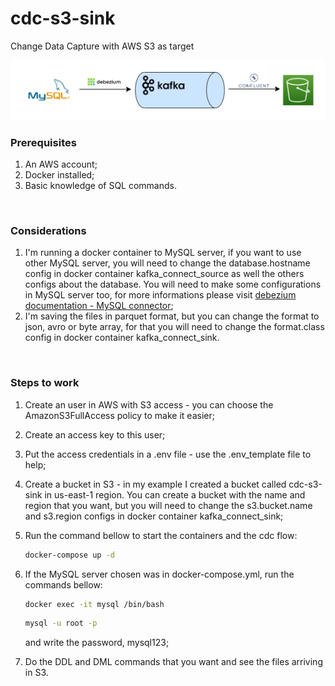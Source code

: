 # cdc-s3-sink
Change Data Capture with AWS S3 as target

<img src="architecture.png">

<br>

### Prerequisites
1. An AWS account;
2. Docker installed;
3. Basic knowledge of SQL commands.

<br>

### Considerations
1. I'm running a docker container to MySQL server, if you want to use other MySQL server, you will need to change the database.hostname config in docker container kafka_connect_source as well the others configs about the database. You will need to make some configurations in MySQL server too, for more informations please visit [debezium documentation - MySQL connector](https://debezium.io/documentation/reference/2.3/connectors/mysql.html#setting-up-mysql);
2. I'm saving the files in parquet format, but you can change the format to json, avro or byte array, for that you will need to change the format.class config in docker container kafka_connect_sink.

<br>

### Steps to work
1. Create an user in AWS with S3 access - you can choose the AmazonS3FullAccess policy to make it easier;
2. Create an access key to this user;
3. Put the access credentials in a .env file - use the .env_template file to help;
4. Create a bucket in S3 - in my example I created a bucket called cdc-s3-sink in us-east-1 region. You can create a bucket with the name and region that you want, but you will need to change the s3.bucket.name and s3.region configs in docker container kafka_connect_sink;
5. Run the command bellow to start the containers and the cdc flow:

    ```sh
    docker-compose up -d
    ```

6. If the MySQL server chosen was in docker-compose.yml, run the commands bellow:

    ```sh
    docker exec -it mysql /bin/bash
    ```
    ```sh
    mysql -u root -p
    ```
    and write the password, mysql123;

7. Do the DDL and DML commands that you want and see the files arriving in S3.
